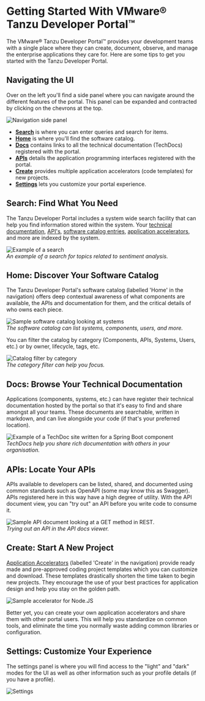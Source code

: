 # Getting Started With VMware® Tanzu Developer Portal™

The VMware® Tanzu Developer Portal™ provides your development teams with a single place where they can create, document, observe, and manage the enterprise applications they care for. Here are some tips to get you started with the Tanzu Developer Portal.

## Navigating the UI

Over on the left you'll find a side panel where you can navigate around the different features of the portal. This panel can be expanded and contracted by clicking on the chevrons at the top.  

![Navigation side panel](images/navigation.png)

* [**Search**](#search-find-what-you-need) is where you can enter queries and search for items.
* [**Home**](#home-discover-your-software-catalog) is where you'll find the software catalog.
* [**Docs**](#docs-browse-your-technical-documentation) contains links to all the technical documentation (TechDocs) registered with the portal.
* [**APIs**](#apis-locate-your-apis) details the application programming interfaces registered with the portal.
* [**Create**](#create-start-a-new-project) provides multiple application accelerators (code templates) for new projects.
* [**Settings**](#settings-customize-your-experience) lets you customize your portal experience.

## Search: Find What You Need

The Tanzu Developer Portal includes a system wide search facility that can help you find information stored within the system. Your [technical documentation](#browse-your-technical-documentation), [API's](#locate-your-apis), [software catalog entries](), [application accelerators](#start-a-new-project), and more are indexed by the system.

![Example of a search](images/sample-search.png)<br/>
*An example of a search for topics related to sentiment analysis.*


## Home: Discover Your Software Catalog

The Tanzu Developer Portal's software catalog (labelled 'Home' in the navigation) offers deep contextual awareness of what components are available, the APIs and documentation for them, and the critical details of who owns each piece.

![Sample software catalog looking at systems](images/sample-catalog.png)<br/>
*The software catalog can list systems, components, users, and more.*

You can filter the catalog by category (Components, APIs, Systems, Users, etc.) or by owner, lifecycle, tags, etc.

![Catalog filter by category](images/catalog-categories.png)<br/>
*The category filter can help you focus.*

## Docs: Browse Your Technical Documentation

Applications (components, systems, etc.) can have register their technical documentation hosted by the portal so that it's easy to find and share amongst all your teams. These documents are searchable, written in markdown, and can live alongside your code (if that's your preferred location).

![Example of a TechDoc site written for a Spring Boot component](images/sample-techdoc.png)<br/>
*TechDocs help you share rich documentation with others in your organisation.*

## APIs: Locate Your APIs

APIs available to developers can be listed, shared, and documented using common standards such as OpenAPI (some may know this as Swagger). APIs registered here in this way have a high degree of utility. With the API document view, you can "try out" an API before you write code to consume it. 

![Sample API document looking at a GET method in REST.](images/sample-api.png)<br/>
*Trying out an API in the API docs viewer.*


## Create: Start A New Project

[Application Accelerators](accelerators.md) (labelled 'Create' in the navigation) provide ready made and pre-approved coding project templates which you can customize and download. These templates drastically shorten the time taken to begin new projects. They encourage the use of your best practices for application design and help you stay on the golden path.

![Sample accelerator for Node.JS](images/sample-accelerator.png)

Better yet, you can create your own application accelerators and share them with other portal users. This will help you standardize on common tools, and eliminate the time you normally waste adding common libraries or configuration.

## Settings: Customize Your Experience

The settings panel is where you will find access to the "light" and "dark" modes for the UI as well as other information such as your profile details (if you have a profile).

![Settings](images/settings.png)